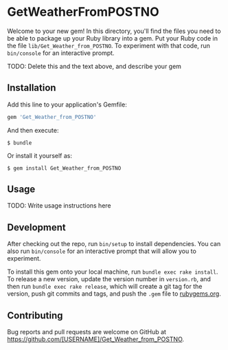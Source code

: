 # GetWeatherFromPOSTNO

Welcome to your new gem! In this directory, you'll find the files you need to be able to package up your Ruby library into a gem. Put your Ruby code in the file `lib/Get_Weather_from_POSTNO`. To experiment with that code, run `bin/console` for an interactive prompt.

TODO: Delete this and the text above, and describe your gem

## Installation

Add this line to your application's Gemfile:

```ruby
gem 'Get_Weather_from_POSTNO'
```

And then execute:

    $ bundle

Or install it yourself as:

    $ gem install Get_Weather_from_POSTNO

## Usage

TODO: Write usage instructions here

## Development

After checking out the repo, run `bin/setup` to install dependencies. You can also run `bin/console` for an interactive prompt that will allow you to experiment.

To install this gem onto your local machine, run `bundle exec rake install`. To release a new version, update the version number in `version.rb`, and then run `bundle exec rake release`, which will create a git tag for the version, push git commits and tags, and push the `.gem` file to [rubygems.org](https://rubygems.org).

## Contributing

Bug reports and pull requests are welcome on GitHub at https://github.com/[USERNAME]/Get_Weather_from_POSTNO.

